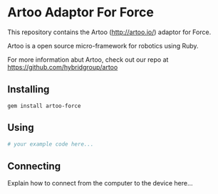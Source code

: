 # Artoo Adaptor For Force

This repository contains the Artoo (http://artoo.io/) adaptor for Force.

Artoo is a open source micro-framework for robotics using Ruby.

For more information abut Artoo, check out our repo at https://github.com/hybridgroup/artoo

## Installing

```
gem install artoo-force
```

## Using

```ruby
# your example code here...
```

## Connecting

Explain how to connect from the computer to the device here...
